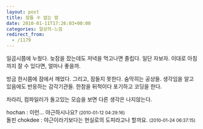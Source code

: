 ```yaml
---
layout: post
title: 잠들 수 없는 밤
date: 2010-01-11T17:26:03+00:00
categories: 일상의-느낌
redirect_from:
  - /1179
---
```


일곱시쯤에 누웠다. 늦잠을 잤는데도 저녁을 먹고나면 졸립다. 일단 자보자. 이대로 아침까지 잘 수 있다면, 얼마나 좋을까.

방금 한시쯤에 잠에서 깨었다. 그리고, 잠들지 못한다. 숨막히는 공상들. 생각임을 알고 있음에도 반응하는 감각기관들. 한참을 뒤척이다 포기하고 코딩을 한다.

차라리, 컴파일러가 돌고있는 모습을 보면 다른 생각은 나지않는다.
<div id=comments>
<div class=comment>
<!--- cmt:1201 --->
<!--- mail: --->
<!--- parent:0 --->
hochan : 
이런... 야근하시나요?
 <small>(2010-01-12 04:29:16)</small>
</div>
<div class=comment>
<!--- cmt:1202 --->
<!--- mail: --->
<!--- parent:1201 --->
돌핀 chokdee : 
야근이라기보다는 현실로의 도피라고나 할까요.
 <small>(2010-01-24 06:37:15)</small>
</div>
</div>

